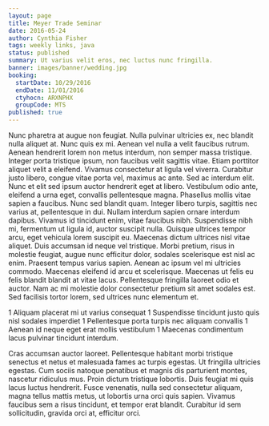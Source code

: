 ```yaml
---
layout: page
title: Meyer Trade Seminar
date: 2016-05-24
author: Cynthia Fisher
tags: weekly links, java
status: published
summary: Ut varius velit eros, nec luctus nunc fringilla.
banner: images/banner/wedding.jpg
booking:
  startDate: 10/29/2016
  endDate: 11/01/2016
  ctyhocn: ARXNPHX
  groupCode: MTS
published: true
---
```

Nunc pharetra at augue non feugiat. Nulla pulvinar ultricies ex, nec blandit nulla aliquet at. Nunc quis ex mi. Aenean vel nulla a velit faucibus rutrum. Aenean hendrerit lorem non metus interdum, non semper massa tristique. Integer porta tristique ipsum, non faucibus velit sagittis vitae. Etiam porttitor aliquet velit a eleifend. Vivamus consectetur at ligula vel viverra. Curabitur justo libero, congue vitae porta vel, maximus ac ante. Sed ac interdum elit. Nunc et elit sed ipsum auctor hendrerit eget at libero. Vestibulum odio ante, eleifend a urna eget, convallis pellentesque magna. Phasellus mollis vitae sapien a faucibus. Nunc sed blandit quam. Integer libero turpis, sagittis nec varius at, pellentesque in dui. Nullam interdum sapien ornare interdum dapibus.
Vivamus id tincidunt enim, vitae faucibus nibh. Suspendisse nibh mi, fermentum ut ligula id, auctor suscipit nulla. Quisque ultrices tempor arcu, eget vehicula lorem suscipit eu. Maecenas dictum ultrices nisl vitae aliquet. Duis accumsan id neque vel tristique. Morbi pretium, risus in molestie feugiat, augue nunc efficitur dolor, sodales scelerisque est nisl ac enim. Praesent tempus varius sapien. Aenean ac ipsum vel mi ultricies commodo. Maecenas eleifend id arcu et scelerisque. Maecenas ut felis eu felis blandit blandit at vitae lacus. Pellentesque fringilla laoreet odio et auctor. Nam ac mi molestie dolor consectetur pretium sit amet sodales est. Sed facilisis tortor lorem, sed ultrices nunc elementum et.

1 Aliquam placerat mi ut varius consequat
1 Suspendisse tincidunt justo quis nisl sodales imperdiet
1 Pellentesque porta turpis nec aliquam convallis
1 Aenean id neque eget erat mollis vestibulum
1 Maecenas condimentum lacus pulvinar tincidunt interdum.

Cras accumsan auctor laoreet. Pellentesque habitant morbi tristique senectus et netus et malesuada fames ac turpis egestas. Ut fringilla ultricies egestas. Cum sociis natoque penatibus et magnis dis parturient montes, nascetur ridiculus mus. Proin dictum tristique lobortis. Duis feugiat mi quis lacus luctus hendrerit. Fusce venenatis, nulla sed consectetur aliquam, magna tellus mattis metus, ut lobortis urna orci quis sapien. Vivamus faucibus sem a risus tincidunt, et tempor erat blandit. Curabitur id sem sollicitudin, gravida orci at, efficitur orci.
